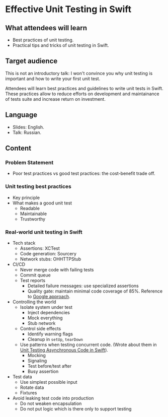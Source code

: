 
# Effective Unit Testing in Swift

## What attendees will learn

- Best practices of unit testing.
- Practical tips and tricks of unit testing in Swift.

## Target audience

This is not an introductory talk: I won't convince you why unit testing is important and how to write your first unit test.

Attendees will learn best practices and guidelines to write unit tests in Swift. These practices allow to reduce efforts on development and maintainance of tests suite and increase return on investment.

## Language

- Slides: English.  
- Talk: Russian.

## Content

### Problem Statement

- Poor test practices vs good test practices: the cost-benefit trade off.

### Unit testing best practices

- Key principle
- What makes a good unit test
  - Readable
  - Maintainable
  - Trustworthy
    
### Real-world unit testing in Swift

- Tech stack
  - Assertions: XCTest
  - Code generation: Sourcery
  - Network stubs: OHHTTPStub
- CI/CD
  - Never merge code with failing tests
  - Commit queue
  - Test reports
    - Detailed failure messages: use specialized assertions
    - Quality gate: maintain minimal code coverage of 85%. Reference to [Google approach](https://docs.google.com/presentation/d/1god5fDDd1aP6PwhPodOnAZSPpD80lqYDrHhuhyD7Tvg/edit#slide=id.g3f5c82004_99_130). 
- Controlling the world
  - Isolate system under test
    - Inject dependencies
    - Mock everything
    - Stub network
  - Control side effects
    - Identify warning flags
    - Cleanup in `setUp`, `tearDown`
  - Use patterns when testing concurrent code. (Wrote about them in [Unit Testing Asynchronous Code in Swift](https://www.vadimbulavin.com/unit-testing-async-code-in-swift/)).
    - Mocking
    - Signaling
    - Test before/test after
    - Busy assertion
- Test data
  - Use simplest possible input
  - Rotate data
  - Fixtures
- Avoid leaking test code into production
  - Do not weaken encapsulation
  - Do not put logic which is there only to support testing
